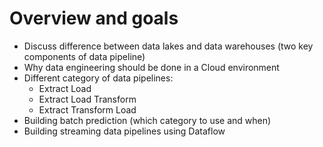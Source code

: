 # Overview and goals

- Discuss difference between data lakes and data warehouses (two key components of data pipeline)
- Why data engineering should be done in a Cloud environment
- Different category of data pipelines:
  - Extract Load
  - Extract Load Transform
  - Extract Transform Load
- Building batch prediction (which category to use and when)
- Building streaming data pipelines using Dataflow